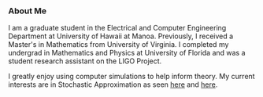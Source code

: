 ### About Me
I am a graduate student in the Electrical and Computer Engineering Department at University of Hawaii at Manoa. Previously, I received a Master's in Mathematics from University of Virginia. I completed my undergrad in Mathematics and Physics at University of Florida and was a student research assistant on the LIGO Project. 

I greatly enjoy using computer simulations to help inform theory. My current interests are in Stochastic Approximation as seen [here](http://members.unine.ch/michel.benaim/perso/SPS99.pdf) and [here](https://www.cambridge.org/us/universitypress/subjects/statistics-probability/applied-probability-and-stochastic-networks/stochastic-approximation-dynamical-systems-viewpoint).


